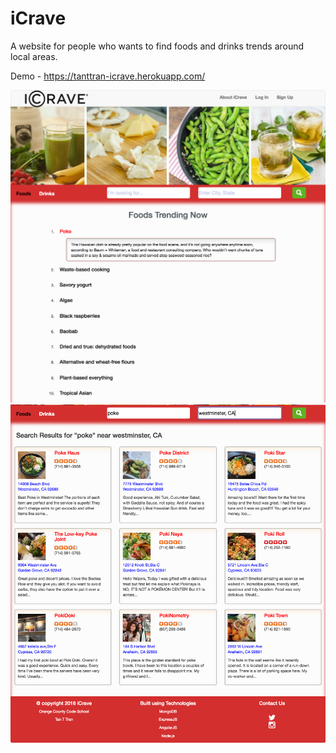 # iCrave
A website for people who wants to find foods and drinks trends around local areas.

Demo - https://tanttran-icrave.herokuapp.com/

<img src="public/image/icraveOne.png">
<img src="public/image/icraveTwo.png">